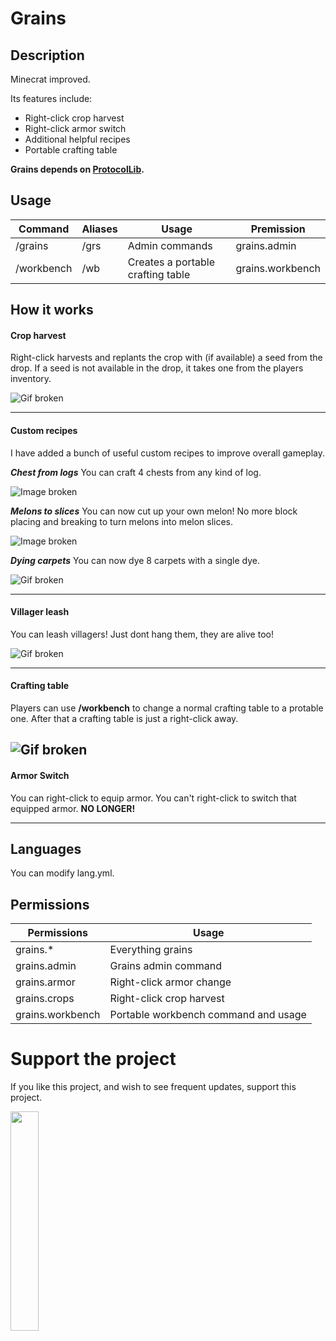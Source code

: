 
Grains
=== 
Description
---
Minecrat improved.

Its features include:
* Right-click crop harvest
* Right-click armor switch
* Additional helpful recipes
* Portable crafting table

**Grains depends on [ProtocolLib](https://github.com/dmulloy2/ProtocolLib).**

Usage
---
Command | Aliases | Usage | Premission
--- | --- | --- | ----
/grains | /grs | Admin commands | grains.admin
/workbench | /wb | Creates a portable crafting table | grains.workbench

How it works
---
#### Crop harvest
Right-click harvests and replants the crop with (if available) a seed from the drop. If a seed is not available in the drop, it takes one from the players inventory.

![Gif broken](https://i.imgur.com/mdzpzh4.gif)

---

#### Custom recipes
I have added a bunch of useful custom recipes to improve overall gameplay.

_**Chest from logs**_
You can craft 4 chests from any kind of log.

![Image broken](https://i.imgur.com/Y0PiypX.png)

_**Melons to slices**_
You can now cut up your own melon! No more block placing and breaking to turn melons into melon slices.

![Image broken](https://i.imgur.com/nIBdTKz.png)

_**Dying carpets**_
You can now dye 8 carpets with a single dye.

![Gif broken](https://i.imgur.com/I2jkEPe.gif)

---

#### Villager leash
You can leash villagers! Just dont hang them, they are alive too!

![Gif broken](https://i.imgur.com/v9GBAg6.gif)

---


#### Crafting table
Players can use **/workbench** to change a normal crafting table to a protable one. After that a crafting table is just a right-click away.

![Gif broken](https://i.imgur.com/GGpMHbm.gif)
---

#### Armor Switch
You can right-click to equip armor. You can't right-click to switch that equipped armor. **NO LONGER!**
 
---


Languages
---
You can modify lang.yml.


Permissions
---
Permissions | Usage
--- | ---
grains.* | Everything grains
grains.admin | Grains admin command
grains.armor | Right-click armor change
grains.crops | Right-click crop harvest
grains.workbench | Portable workbench command and usage

Support the project
===
If you like this project, and wish to see frequent updates, support this project.

<a href="https://paypal.me/zbe420?locale.x=en_US"><img style="width: 30%; height: 30%;" src="https://raw.githubusercontent.com/stefan-niedermann/paypal-donate-button/master/paypal-donate-button.png?fbclid=IwAR1C58lEX29L-ZlY23vzQcaZBrJnihD9z1B075At7eNiBnaxzT4If08Wung"></img></a>
